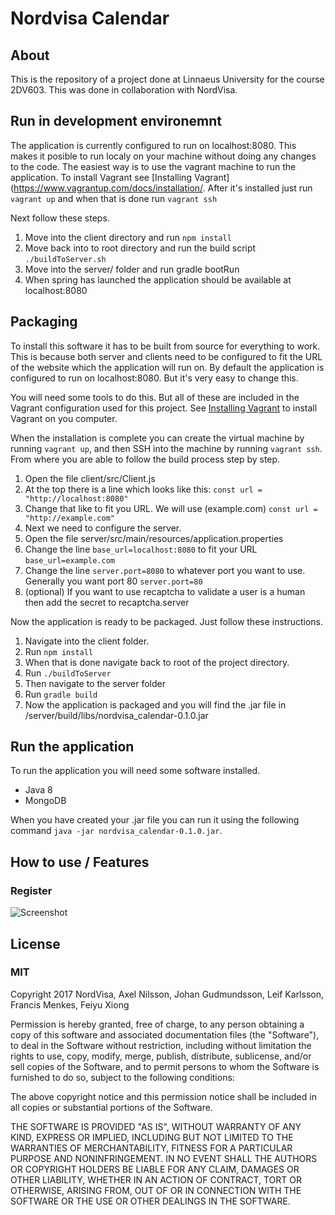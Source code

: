 # Nordvisa Calendar
## About
This is the repository of a project done at Linnaeus University for the course 2DV603. This was done in collaboration with NordVisa.

## Run in development environemnt
The application is currently configured to run on localhost:8080. This makes it posible to run localy on your machine without doing any changes to the code. The easiest way is to use the vagrant machine to run the application. To install Vagrant see [Installing Vagrant](https://www.vagrantup.com/docs/installation/. After it's installed just run `vagrant up` and when that is done run `vagrant ssh`

Next follow these steps.
1. Move into the client directory and run `npm install`
1. Move back into to root directory and run the build script `./buildToServer.sh`
1. Move into the server/ folder and run gradle bootRun
1. When spring has launched the application should be available at localhost:8080

## Packaging
To install this software it has to be built from source for everything to work. This is because
both server and clients need to be configured to fit the URL of the website which the application
will run on. By default the application is configured to run on localhost:8080. But it's very easy
to change this.

You will need some tools to do this. But all of these are included in the Vagrant configuration used for this project. See [Installing Vagrant](https://www.vagrantup.com/docs/installation/) to install Vagrant on you computer.

When the installation is complete you can create the virtual machine by running `vagrant up`, and then SSH into the machine by running `vagrant ssh`. From where you are able to follow the build process step by step.

1. Open the file client/src/Client.js
1. At the top there is a line which looks like this: `const url = "http://localhost:8080"`
1. Change that like to fit you URL. We will use (example.com) `const url = "http://example.com"`
1. Next we need to configure the server.
1. Open the file server/src/main/resources/application.properties
1. Change the line `base_url=localhost:8080` to fit your URL `base_url=example.com`
1. Change the line `server.port=8080` to whatever port you want to use. Generally you want port 80 `server.port=80`
1. (optional) If you want to use recaptcha to validate a user is a human then add the secret to recaptcha.server

Now the application is ready to be packaged. Just follow these instructions.

1. Navigate into the client folder.
1. Run `npm install`
1. When that is done navigate back to root of the project directory.
1. Run `./buildToServer`
1. Then navigate to the server folder
1. Run `gradle build`
1. Now the application is packaged and you will find the .jar file in /server/build/libs/nordvisa_calendar-0.1.0.jar

## Run the application
To run the application you will need some software installed.
* Java 8
* MongoDB

When you have created your .jar file you can run it using the following command `java -jar nordvisa_calendar-0.1.0.jar`.

## How to use / Features

### Register
![Screenshot](./documentation/howToUse/register.gif)

## License
### MIT
Copyright 2017 NordVisa, Axel Nilsson, Johan Gudmundsson, Leif Karlsson, Francis Menkes, Feiyu Xiong

Permission is hereby granted, free of charge, to any person obtaining a copy of this software and associated documentation files (the "Software"), to deal in the Software without restriction, including without limitation the rights to use, copy, modify, merge, publish, distribute, sublicense, and/or sell copies of the Software, and to permit persons to whom the Software is furnished to do so, subject to the following conditions:

The above copyright notice and this permission notice shall be included in all copies or substantial portions of the Software.

THE SOFTWARE IS PROVIDED "AS IS", WITHOUT WARRANTY OF ANY KIND, EXPRESS OR IMPLIED, INCLUDING BUT NOT LIMITED TO THE WARRANTIES OF MERCHANTABILITY, FITNESS FOR A PARTICULAR PURPOSE AND NONINFRINGEMENT. IN NO EVENT SHALL THE AUTHORS OR COPYRIGHT HOLDERS BE LIABLE FOR ANY CLAIM, DAMAGES OR OTHER LIABILITY, WHETHER IN AN ACTION OF CONTRACT, TORT OR OTHERWISE, ARISING FROM, OUT OF OR IN CONNECTION WITH THE SOFTWARE OR THE USE OR OTHER DEALINGS IN THE SOFTWARE.
